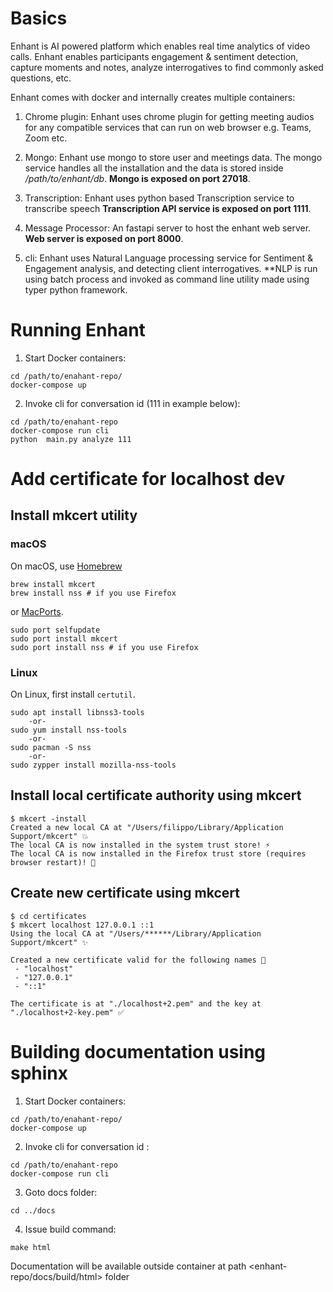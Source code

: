 # Basics

Enhant is AI powered platform which enables real time analytics of video calls. Enhant enables participants engagement & sentiment detection, capture moments and notes, analyze interrogatives to find commonly asked questions, etc.

Enhant comes with docker and internally creates multiple containers:

1. Chrome plugin: Enhant uses chrome plugin for getting meeting audios for any compatible services that can run on web browser e.g. Teams, Zoom etc. 

2.  Mongo: Enhant use mongo to store user and meetings data. The mongo service handles all the installation and the data is stored inside */path/to/enhant/db*.
**Mongo is exposed on port 27018**.

3. Transcription: Enhant uses python based Transcription service to transcribe speech **Transcription API service is exposed on port 1111**. 

4. Message Processor: An fastapi server to host the enhant web server. **Web server is exposed on port 8000**.

5. cli: Enhant uses Natural Language processing service for Sentiment & Engagement analysis, and detecting client interrogatives. 
**NLP is run using batch process and invoked as command line utility made using typer python framework. 



# Running Enhant

1. Start Docker containers:

```
cd /path/to/enahant-repo/
docker-compose up
```

2. Invoke cli for conversation id (111 in example below):

```
cd /path/to/enahant-repo
docker-compose run cli
python  main.py analyze 111 
```

# Add certificate for localhost dev

## Install mkcert utility 

### macOS

On macOS, use [Homebrew](https://brew.sh/)

```
brew install mkcert
brew install nss # if you use Firefox
```

or [MacPorts](https://www.macports.org/).

```
sudo port selfupdate
sudo port install mkcert
sudo port install nss # if you use Firefox
```

### Linux

On Linux, first install `certutil`.

```
sudo apt install libnss3-tools
    -or-
sudo yum install nss-tools
    -or-
sudo pacman -S nss
    -or-
sudo zypper install mozilla-nss-tools
```

## Install local certificate authority using mkcert

```
$ mkcert -install
Created a new local CA at "/Users/filippo/Library/Application Support/mkcert" 💥
The local CA is now installed in the system trust store! ⚡️
The local CA is now installed in the Firefox trust store (requires browser restart)! 🦊
```

## Create new certificate using mkcert 
```
$ cd certificates
$ mkcert localhost 127.0.0.1 ::1
Using the local CA at "/Users/******/Library/Application Support/mkcert" ✨

Created a new certificate valid for the following names 📜
 - "localhost"
 - "127.0.0.1"
 - "::1"

The certificate is at "./localhost+2.pem" and the key at "./localhost+2-key.pem" ✅
```


# Building documentation using sphinx 


1. Start Docker containers:

```
cd /path/to/enahant-repo/
docker-compose up
```

2. Invoke cli for conversation id :

```
cd /path/to/enahant-repo
docker-compose run cli
```

3. Goto docs folder: 

```
cd ../docs
```

4. Issue build command: 

```
make html
```

Documentation will be available outside container at path <enhant-repo/docs/build/html> folder

